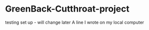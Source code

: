 # GreenBack-Cutthroat-project
testing set up - will change later
A line I wrote on my local computer
